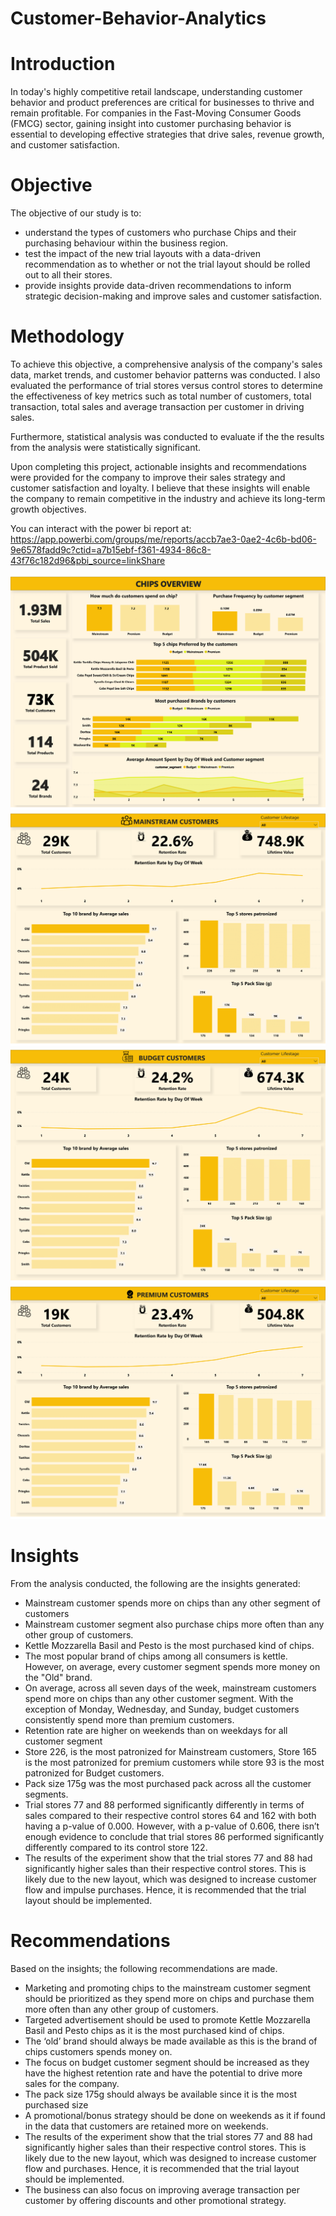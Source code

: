 # Customer-Behavior-Analytics

# Introduction
In today's highly competitive retail landscape, understanding customer behavior and product preferences are critical for businesses to thrive and remain profitable. For companies in the Fast-Moving Consumer Goods (FMCG) sector, gaining insight into customer purchasing behavior is essential to developing effective strategies that drive sales, revenue growth, and customer satisfaction.

# Objective
The objective of our study is to:
- understand the types of customers who purchase Chips and their purchasing behaviour within the business region.
- test the impact of the new trial layouts with a data-driven recommendation as to whether or not the trial layout should be rolled out to all their stores.
- provide insights provide data-driven recommendations to inform strategic decision-making and improve sales and customer satisfaction.

# Methodology
To achieve this objective, a comprehensive analysis of the company's sales data, market trends, and customer behavior patterns was conducted. I also evaluated the performance of trial stores versus control stores to determine the effectiveness of key metrics such as total number of customers, total transaction, total sales and average transaction per customer in driving sales.

Furthermore, statistical analysis was conducted to evaluate if the the results from the analysis were statistically significant.

Upon completing this project, actionable insights and recommendations were provided for the company to improve their sales strategy and customer satisfaction and loyalty. I believe that these insights will enable the company to remain competitive in the industry and achieve its long-term growth objectives.

You can interact with the power bi report at: https://app.powerbi.com/groups/me/reports/accb7ae3-0ae2-4c6b-bd06-9e6578fadd9c?ctid=a7b15ebf-f361-4934-86c8-43f76c182d96&pbi_source=linkShare

![Overview](https://github.com/Okunade-Daniel/Customer-Behavior-Analytics/blob/main/power%20bi%20report/overview.png)
![mainstream](https://github.com/Okunade-Daniel/Customer-Behavior-Analytics/blob/main/power%20bi%20report/mainstream%20customers.png)
![budget](https://github.com/Okunade-Daniel/Customer-Behavior-Analytics/blob/main/power%20bi%20report/budget%20customers.png)
![premium](https://github.com/Okunade-Daniel/Customer-Behavior-Analytics/blob/main/power%20bi%20report/premium%20customers.png)

# Insights
From the analysis conducted, the following are the insights generated:
-	Mainstream customer spends more on chips than any other segment of customers
-	Mainstream customer segment also purchase chips more often than any other group of customers.
-	Kettle Mozzarella Basil and Pesto is the most purchased kind of chips.
-	The most popular brand of chips among all consumers is kettle. However, on average, every customer segment spends more money on the "Old" brand.
-	On average, across all seven days of the week, mainstream customers spend more on chips than any other customer segment. With the exception of Monday, Wednesday, and Sunday, budget customers consistently spend more than premium customers.
-	Retention rate are higher on weekends than on weekdays for all customer segment
-	Store 226, is the most patronized for Mainstream customers, Store 165 is the most patronized for premium customers while store 93 is the most patronized for Budget customers.
-	Pack size 175g was the most purchased pack across all the customer segments.
-	Trial stores 77 and 88 performed significantly differently in terms of sales compared to their respective control stores 64 and 162 with both having a p-value of 0.000. However, with a p-value of 0.606, there isn’t enough evidence to conclude that trial stores 86 performed significantly differently compared to its control store 122.
-	The results of the experiment show that the trial stores 77 and 88 had significantly higher sales than their respective control stores. This is likely due to the new layout, which was designed to increase customer flow and impulse purchases. Hence, it is recommended that the trial layout should be implemented. 

# Recommendations
Based on the insights; the following recommendations are made.
-	Marketing and promoting chips to the mainstream customer segment should be prioritized as they spend more on chips and purchase them more often than any other group of customers.
-	Targeted advertisement should be used to promote Kettle Mozzarella Basil and Pesto chips as it is the most purchased kind of chips.
-	The ‘old’ brand should always be made available as this is the brand of chips customers spends money on.
-	The focus on budget customer segment should be increased as they have the highest retention rate and have the potential to drive more sales for the company.
-	The pack size 175g should always be available since it is the most purchased size
-	A promotional/bonus strategy should be done on weekends as it if found in the data that customers are retained more on weekends.
-	The results of the experiment show that the trial stores 77 and 88 had significantly higher sales than their respective control stores. This is likely due to the new layout, which was designed to increase customer flow and purchases. Hence, it is recommended that the trial layout should be implemented.
-	The business can also focus on improving average transaction per customer by offering discounts and other promotional strategy.

